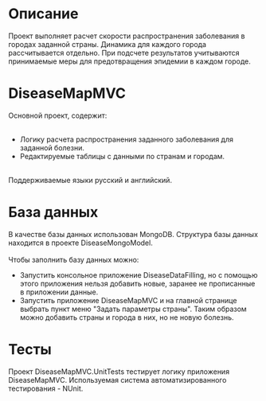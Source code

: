 <h1>Описание</h1>
Проект выполняет расчет скорости распространения заболевания в городах заданной страны. Динамика для каждого города рассчитывается отдельно.
При подсчете результатов учитываются принимаемые меры для предотвращения эпидемии в каждом городе. 
<br />
<h1>DiseaseMapMVC</h1>
Основной проект, содержит:
<br />
<br />
<ul>
<li>Логику расчета распространения заданного заболевания для заданной болезни.</li>
<li>Редактируемые таблицы с данными по странам и городам.</li>
</ul>
<br /> 
Поддерживаемые языки русский и английский.
<h1>База данных</h1>
В качестве базы данных использован MongoDB. Структура базы данных находится в проекте DiseaseMongoModel. 
<br />
<br />
Чтобы заполнить базу данных можно:
<br />
<ul>
<li>Запустить консольное приложение DiseaseDataFilling, но с помощью этого приложения нельзя добавить новые, заранее не прописанные в приложении данные.</li>
<li>Запустить приложение DiseaseMapMVC и на главной странице выбрать пункт меню "Задать параметры страны". Таким образом можно добавить страны и города в них, 
но не новую болезнь.</li>
</ul>
<h1>Тесты</h1>
Проект DiseaseMapMVC.UnitTests тестирует логику приложения DiseaseMapMVC. Используемая система автоматизированного тестирования - NUnit.
